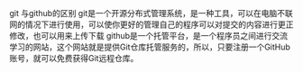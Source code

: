 git 与github的区别
git是一个开源分布式管理系统，是一种工具，可以在电脑不联网的情况下进行使用，可以使你更好的管理自己的程序可以对提交的内容进行更正修改，也可以用来上传下载
github是一个托管平台，是一个程序员之间进行交流学习的网站，这个网站就是提供Git仓库托管服务的，所以，只要注册一个GitHub账号，就可以免费获得Git远程仓库。
